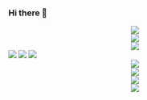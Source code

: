 ### Hi there 👋

<!--
**lianghong1234/lianghong1234** is a ✨ _special_ ✨ repository because its `README.md` (this file) appears on your GitHub profile.

Here are some ideas to get you started:

- 🔭 I’m currently working on ...
- 🌱 I’m currently learning ...
- 👯 I’m looking to collaborate on ...
- 🤔 I’m looking for help with ...
- 💬 Ask me about ...
- 📫 How to reach me: ...
- 😄 Pronouns: ...
- ⚡ Fun fact: ...
-->
<div align="center"> <img src="https://metrics.lecoq.io/sun0225SUN?template=classic&config.timezone=Asia%2FShanghai"> </div>
<div align="center"> <img src="https://github-readme-stats.vercel.app/api/top-langs/?username=sun0225SUN&hide_title=true&hide_border=true&layout=compact&langs_count=6&text_color=000&icon_color=fff&bg_color=0,52fa5a,4dfcff,c64dff&theme=graywhite" /> </div>
<div align="center"> <img src="https://github-profile-trophy.vercel.app/?username=sun0225SUN" /> </div>
<span > <img src="https://img.shields.io/badge/-HTML5-E34F26?style=flat-square&logo=html5&logoColor=white" /> <img src="https://img.shields.io/badge/-CSS3-1572B6?style=flat-square&logo=css3" /> <img src="https://img.shields.io/badge/-JavaScript-oringe?style=flat-square&logo=javascript" /> </span>
<div align="center"> <img src="https://visitor-badge.glitch.me/badge?page_id=sun0225SUN" /> </div>
<div align="center"> <img src="https://activity-graph.herokuapp.com/graph?username=sun0225SUN&theme=xcode" /> </div>
<div align="center"> <img src="https://github-readme-streak-stats.herokuapp.com/?user=sun0225SUN" /> </div>
<div align="center"> <img src="https://stats.justsong.cn/api/csdn?id=weixin_50915462"> </div>



